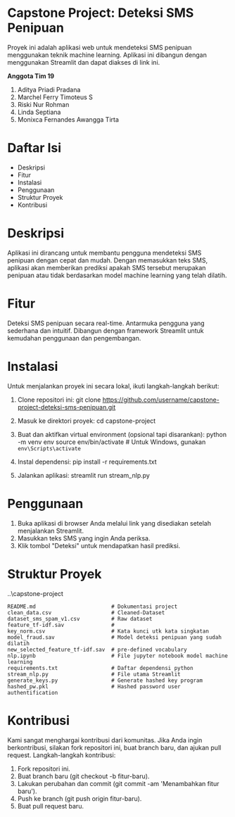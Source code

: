 # Capstone Project: Deteksi SMS Penipuan
Proyek ini adalah aplikasi web untuk mendeteksi SMS penipuan menggunakan teknik machine learning. Aplikasi ini dibangun dengan menggunakan Streamlit dan dapat diakses di link ini.

**Anggota Tim 19**

1. Aditya Priadi Pradana
2. Marchel Ferry Timoteus S
3. Riski Nur Rohman
4. Linda Septiana
5. Monixca Fernandes Awangga Tirta

# Daftar Isi
- Deskripsi
- Fitur
- Instalasi
- Penggunaan
- Struktur Proyek
- Kontribusi

# Deskripsi
Aplikasi ini dirancang untuk membantu pengguna mendeteksi SMS penipuan dengan cepat dan mudah. Dengan memasukkan teks SMS, aplikasi akan memberikan prediksi apakah SMS tersebut merupakan penipuan atau tidak berdasarkan model machine learning yang telah dilatih.

# Fitur
Deteksi SMS penipuan secara real-time.
Antarmuka pengguna yang sederhana dan intuitif.
Dibangun dengan framework Streamlit untuk kemudahan penggunaan dan pengembangan.

# Instalasi
Untuk menjalankan proyek ini secara lokal, ikuti langkah-langkah berikut:

1. Clone repositori ini:
git clone https://github.com/username/capstone-project-deteksi-sms-penipuan.git

2. Masuk ke direktori proyek:
cd capstone-project

3. Buat dan aktifkan virtual environment (opsional tapi disarankan):
python -m venv env
source env/bin/activate  # Untuk Windows, gunakan `env\Scripts\activate`

4. Instal dependensi:
pip install -r requirements.txt

5. Jalankan aplikasi:
streamlit run stream_nlp.py

# Penggunaan
1. Buka aplikasi di browser Anda melalui link yang disediakan setelah menjalankan Streamlit.
2. Masukkan teks SMS yang ingin Anda periksa.
3. Klik tombol "Deteksi" untuk mendapatkan hasil prediksi.
   
# Struktur Proyek
..\capstone-project

    README.md                        # Dokumentasi project
    clean_data.csv                   # Cleaned-Dataset
    dataset_sms_spam_v1.csv          # Raw dataset
    feature_tf-idf.sav               # 
    key_norm.csv                     # Kata kunci utk kata singkatan
    model_fraud.sav                  # Model deteksi penipuan yang sudah dilatih
    new_selected_feature_tf-idf.sav  # pre-defined vocabulary 
    nlp.ipynb                        # File jupyter notebook model machine learning
    requirements.txt                 # Daftar dependensi python
    stream_nlp.py                    # File utama Streamlit
    generate_keys.py                 # Generate hashed key program
    hashed_pw.pkl                    # Hashed password user authentification

# Kontribusi
Kami sangat menghargai kontribusi dari komunitas. Jika Anda ingin berkontribusi, silakan fork repositori ini, buat branch baru, dan ajukan pull request. Langkah-langkah kontribusi:
1. Fork repositori ini.
2. Buat branch baru (git checkout -b fitur-baru).
3. Lakukan perubahan dan commit (git commit -am 'Menambahkan fitur baru').
4. Push ke branch (git push origin fitur-baru).
5. Buat pull request baru.
